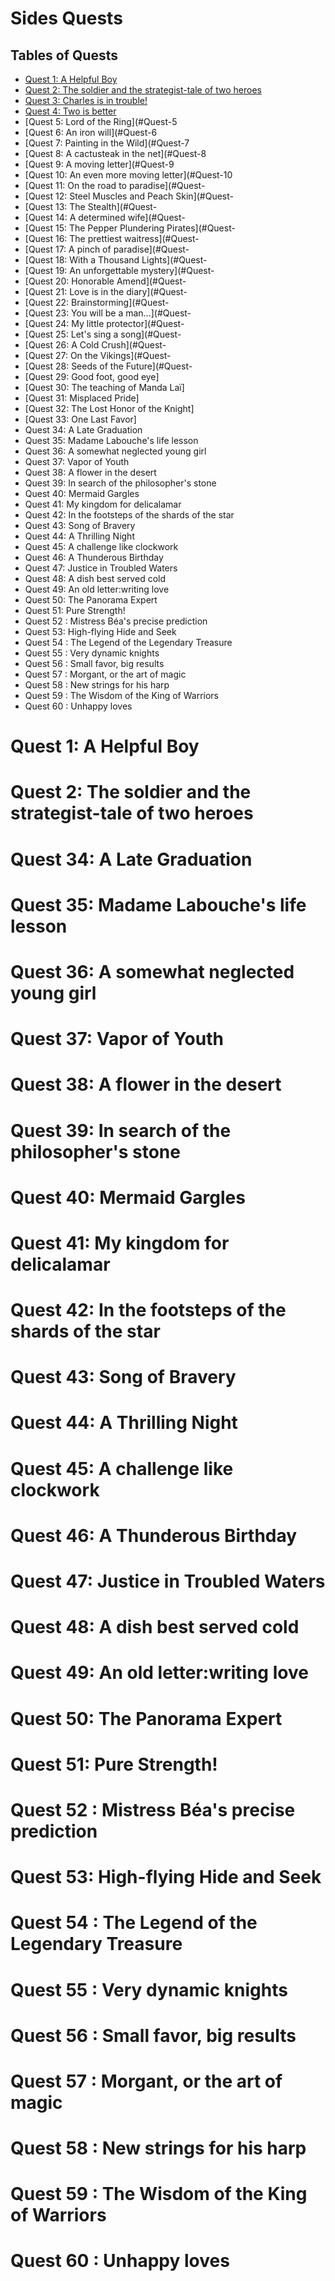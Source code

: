 # Sides Quests

## Tables of Quests
- [Quest 1: A Helpful Boy](#Quest-1-A-Helpful-Boy)
- [Quest 2: The soldier and the strategist-tale of two heroes](#Quest-2-The-soldier-and-the-strategist-tale-of-two-heroes)
- [Quest 3: Charles is in trouble!](#Quest-3-Charles-is-in-trouble!)
- [Quest 4: Two is better](#Quest-4-Two-is-better)
- [Quest 5: Lord of the Ring](#Quest-5
- [Quest 6: An iron will](#Quest-6
- [Quest 7: Painting in the Wild](#Quest-7
- [Quest 8: A cactusteak in the net](#Quest-8
- [Quest 9: A moving letter](#Quest-9
- [Quest 10: An even more moving letter](#Quest-10
- [Quest 11: On the road to paradise](#Quest-
- [Quest 12: Steel Muscles and Peach Skin](#Quest-
- [Quest 13: The Stealth](#Quest-
- [Quest 14: A determined wife](#Quest-
- [Quest 15: The Pepper Plundering Pirates](#Quest-
- [Quest 16: The prettiest waitress](#Quest-
- [Quest 17: A pinch of paradise](#Quest-
- [Quest 18: With a Thousand Lights](#Quest-
- [Quest 19: An unforgettable mystery](#Quest-
- [Quest 20: Honorable Amend](#Quest-
- [Quest 21: Love is in the diary](#Quest-
- [Quest 22: Brainstorming](#Quest-
- [Quest 23: You will be a man...](#Quest-
- [Quest 24: My little protector](#Quest-
- [Quest 25: Let's sing a song](#Quest-
- [Quest 26: A Cold Crush](#Quest-
- [Quest 27: On the Vikings](#Quest-
- [Quest 28: Seeds of the Future](#Quest-
- [Quest 29: Good foot, good eye]
- [Quest 30: The teaching of Manda Laï]
- [Quest 31: Misplaced Pride]
- [Quest 32: The Lost Honor of the Knight]
- [Quest 33: One Last Favor]
- Quest 34: A Late Graduation
- Quest 35: Madame Labouche's life lesson
- Quest 36: A somewhat neglected young girl
- Quest 37: Vapor of Youth
- Quest 38: A flower in the desert
- Quest 39: In search of the philosopher's stone
- Quest 40: Mermaid Gargles
- Quest 41: My kingdom for delicalamar
- Quest 42: In the footsteps of the shards of the star
- Quest 43: Song of Bravery
- Quest 44: A Thrilling Night
- Quest 45: A challenge like clockwork
- Quest 46: A Thunderous Birthday
- Quest 47: Justice in Troubled Waters
- Quest 48: A dish best served cold
- Quest 49: An old letter:writing love
- Quest 50: The Panorama Expert
- Quest 51: Pure Strength!
- Quest 52 : Mistress Béa's precise prediction
- Quest 53: High-flying Hide and Seek
- Quest 54 : The Legend of the Legendary Treasure
- Quest 55 : Very dynamic knights
- Quest 56 : Small favor, big results
- Quest 57 : Morgant, or the art of magic
- Quest 58 : New strings for his harp
- Quest 59 : The Wisdom of the King of Warriors
- Quest 60 : Unhappy loves

# Quest 1: A Helpful Boy
# Quest 2: The soldier and the strategist-tale of two heroes



# Quest 34: A Late Graduation
# Quest 35: Madame Labouche's life lesson
# Quest 36: A somewhat neglected young girl
# Quest 37: Vapor of Youth
# Quest 38: A flower in the desert
# Quest 39: In search of the philosopher's stone
# Quest 40: Mermaid Gargles
# Quest 41: My kingdom for delicalamar
# Quest 42: In the footsteps of the shards of the star
# Quest 43: Song of Bravery
# Quest 44: A Thrilling Night
# Quest 45: A challenge like clockwork
# Quest 46: A Thunderous Birthday
# Quest 47: Justice in Troubled Waters
# Quest 48: A dish best served cold
# Quest 49: An old letter:writing love
# Quest 50: The Panorama Expert
# Quest 51: Pure Strength!
# Quest 52 : Mistress Béa's precise prediction
# Quest 53: High-flying Hide and Seek
# Quest 54 : The Legend of the Legendary Treasure
# Quest 55 : Very dynamic knights
# Quest 56 : Small favor, big results
# Quest 57 : Morgant, or the art of magic
# Quest 58 : New strings for his harp
# Quest 59 : The Wisdom of the King of Warriors
# Quest 60 : Unhappy loves
